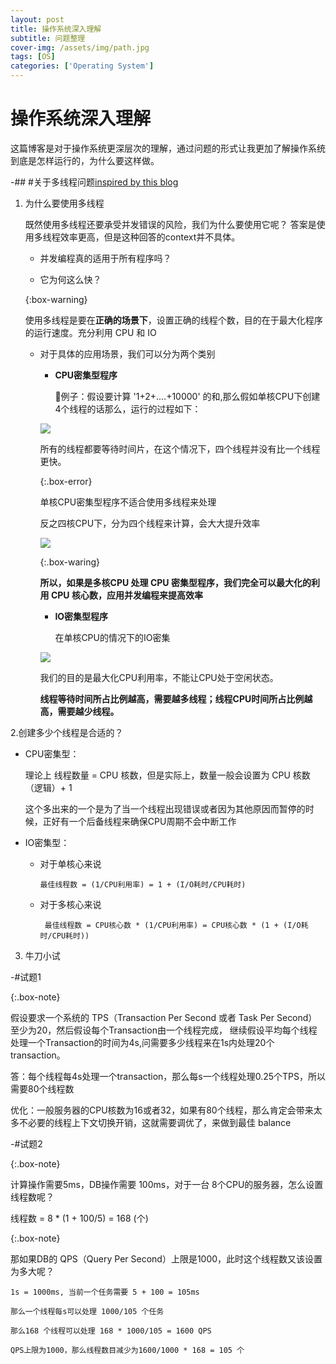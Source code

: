 ```yaml
---
layout: post
title: 操作系统深入理解
subtitle: 问题整理
cover-img: /assets/img/path.jpg
tags: [OS]
categories: ['Operating System']
---
```


# 操作系统深入理解


这篇博客是对于操作系统更深层次的理解，通过问题的形式让我更加了解操作系统到底是怎样运行的，为什么要这样做。


-## #关于多线程问题[inspired by this blog](https://www.jianshu.com/p/f30ee2346f9f)


1. 为什么要使用多线程


   既然使用多线程还要承受并发错误的风险，我们为什么要使用它呢？ 答案是使用多线程效率更高，但是这种回答的context并不具体。
   
   
   * 并发编程真的适用于所有程序吗？
   
   * 它为何这么快？
   
   
   {:box-warning}
   
   使用多线程是要在**正确的场景下**，设置正确的线程个数，目的在于最大化程序的运行速度。充分利用 CPU 和 IO
   
   
   * 对于具体的应用场景，我们可以分为两个类别
   
   
      * **CPU密集型程序**
      
      
        🌰例子：假设要计算 '1+2+....+10000' 的和,那么假如单核CPU下创建4个线程的话那么，运行的过程如下：
        
       ![](https://upload-images.jianshu.io/upload_images/19895418-8a4d3c815c2abdb1?imageMogr2/auto-orient/strip|imageView2/2/w/1080/format/webp)
        
        所有的线程都要等待时间片，在这个情况下，四个线程并没有比一个线程更快。
        
        
        {:.box-error}
        
        单核CPU密集型程序不适合使用多线程来处理
        
        
        反之四核CPU下，分为四个线程来计算，会大大提升效率
        
        ![](https://upload-images.jianshu.io/upload_images/19895418-7370e52c09df4d86?imageMogr2/auto-orient/strip|imageView2/2/w/1080/format/webp)
        
        
        {:.box-waring}
        
        **所以，如果是多核CPU 处理 CPU 密集型程序，我们完全可以最大化的利用 CPU 核心数，应用并发编程来提高效率**
      
      
      * **IO密集型程序**
      
      
        在单核CPU的情况下的IO密集
        
       ![](https://upload-images.jianshu.io/upload_images/19895418-c2955cec5fbacf00?imageMogr2/auto-orient/strip|imageView2/2/w/1080/format/webp)
   
       我们的目的是最大化CPU利用率，不能让CPU处于空闲状态。
       
       
       **线程等待时间所占比例越高，需要越多线程；线程CPU时间所占比例越高，需要越少线程。**
       
       
       
 2.创建多少个线程是合适的？
 
 
  * CPU密集型：
  
  
     理论上 线程数量 = CPU 核数，但是实际上，数量一般会设置为 CPU 核数（逻辑）+ 1
     
     这个多出来的一个是为了当一个线程出现错误或者因为其他原因而暂停的时候，正好有一个后备线程来确保CPU周期不会中断工作
  
  
  * IO密集型：
  
  
    * 对于单核心来说
    
      ```最佳线程数 = (1/CPU利用率) = 1 + (I/O耗时/CPU耗时)```
      
    * 对于多核心来说
    
       ``` 最佳线程数 = CPU核心数 * (1/CPU利用率) = CPU核心数 * (1 + (I/O耗时/CPU耗时))```
 
   
   
3. 牛刀小试


  -#试题1
  
  {:.box-note}
  
  假设要求一个系统的 TPS（Transaction Per Second 或者 Task Per Second）至少为20，然后假设每个Transaction由一个线程完成，
  继续假设平均每个线程处理一个Transaction的时间为4s,问需要多少线程来在1s内处理20个transaction。
  
  
  答：每个线程每4s处理一个transaction，那么每s一个线程处理0.25个TPS，所以需要80个线程数
  
  优化：一般服务器的CPU核数为16或者32，如果有80个线程，那么肯定会带来太多不必要的线程上下文切换开销，这就需要调优了，来做到最佳 balance
  
  
  -#试题2
  
  {:.box-note}
  
  计算操作需要5ms，DB操作需要 100ms，对于一台 8个CPU的服务器，怎么设置线程数呢？


   线程数 = 8 * (1 + 100/5) = 168 (个)


   {:.box-note}
   
   那如果DB的 QPS（Query Per Second）上限是1000，此时这个线程数又该设置为多大呢？
   
   ```
   1s = 1000ms, 当前一个任务需要 5 + 100 = 105ms
   
  那么一个线程每s可以处理 1000/105 个任务
  
  那么168 个线程可以处理 168 * 1000/105 = 1600 QPS
  
  QPS上限为1000，那么线程数目减少为1600/1000 * 168 = 105 个
   
   ```
   
   
   



  
